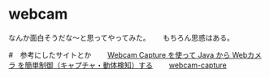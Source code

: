 # webcam
なんか面白そうだな～と思ってやってみた。　　
もちろん思惑はある。　　

#　参考にしたサイトとか　　
[Webcam Capture を使って Java から Webカメラ を簡単制御（キャプチャ・動体検知）する](http://netbuffalo.doorblog.jp/archives/4528385.html)　　
[webcam-capture](https://github.com/sarxos/webcam-capture)
